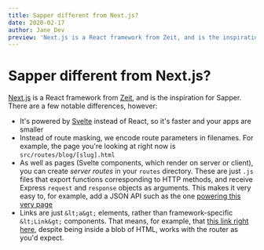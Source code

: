 ```yaml
---
title: Sapper different from Next.js?
date: 2020-02-17
author: Jane Dev
preview: 'Next.js is a React framework from Zeit, and is the inspiration for Sapper. There are a few notable differences, however.'
---
```


# Sapper different from Next.js?

<a href='https://github.com/zeit/next.js'>Next.js</a> is a React framework from <a href='https://zeit.co'>Zeit</a>, and is the inspiration for Sapper. There are a few notable differences, however:

- It's powered by <a href='https://svelte.dev'>Svelte</a> instead of React, so it's faster and your apps are smaller
- Instead of route masking, we encode route parameters in filenames. For example, the page you're looking at right now is `src/routes/blog/[slug].html`
- As well as pages (Svelte components, which render on server or client), you can create _server routes_ in your `routes` directory. These are just `.js` files that export functions corresponding to HTTP methods, and receive Express `request` and `response` objects as arguments. This makes it very easy to, for example, add a JSON API such as the one <a href='blog/how-is-sapper-different-from-next.json'>powering this very page</a>
- Links are just `&lt;a&gt;` elements, rather than framework-specific `&lt;Link&gt;` components. That means, for example, that <a href='blog/how-can-i-get-involved'>this link right here</a>, despite being inside a blob of HTML, works with the router as you'd expect.
